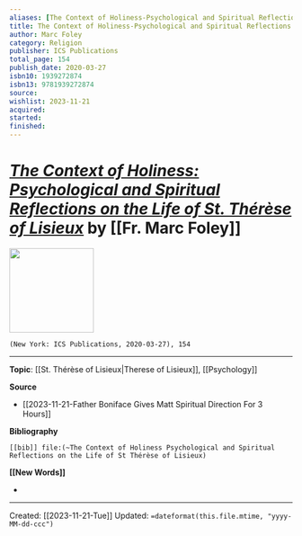 ```yaml
---
aliases: [The Context of Holiness-Psychological and Spiritual Reflections on the Life of St. Thérèse of Lisieux]
title: The Context of Holiness-Psychological and Spiritual Reflections on the Life of St. Thérèse of Lisieux
author: Marc Foley
category: Religion
publisher: ICS Publications
total_page: 154
publish_date: 2020-03-27
isbn10: 1939272874
isbn13: 9781939272874
source: 
wishlist: 2023-11-21
acquired: 
started: 
finished: 
---
```

# *[The Context of Holiness: Psychological and Spiritual Reflections on the Life of St. Thérèse of Lisieux]()* by [[Fr. Marc Foley]]

<img src="http://books.google.com/books/content?id=7VDZDwAAQBAJ&printsec=frontcover&img=1&zoom=1&edge=curl&source=gbs_api" width=150>

`(New York: ICS Publications, 2020-03-27), 154`



--- 
**Topic**: [[St. Thérèse of Lisieux|Therese of Lisieux]], [[Psychology]]

**Source**
- [[2023-11-21-Father Boniface Gives Matt Spiritual Direction For 3 Hours]]

**Bibliography**

```query
[[bib]] file:(~The Context of Holiness Psychological and Spiritual Reflections on the Life of St Thérèse of Lisieux)
```
 

**[[New Words]]**

- 

---
Created: [[2023-11-21-Tue]]
Updated: `=dateformat(this.file.mtime, "yyyy-MM-dd-ccc")`